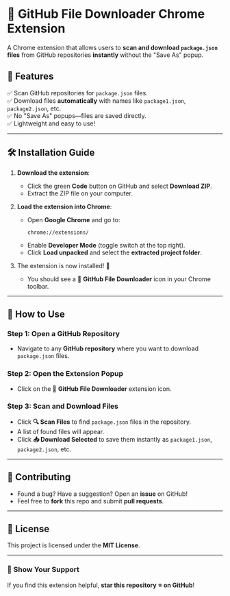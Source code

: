 # 📂 GitHub File Downloader Chrome Extension

A Chrome extension that allows users to **scan and download `package.json` files** from GitHub repositories **instantly** without the "Save As" popup.

## 🚀 Features
✅ Scan GitHub repositories for `package.json` files.  
✅ Download files **automatically** with names like `package1.json`, `package2.json`, etc.  
✅ No "Save As" popups—files are saved directly.  
✅ Lightweight and easy to use!  

---

## 🛠 Installation Guide
1. **Download the extension**:
   - Click the green **Code** button on GitHub and select **Download ZIP**.
   - Extract the ZIP file on your computer.
   
2. **Load the extension into Chrome**:
   - Open **Google Chrome** and go to:
     ```
     chrome://extensions/
     ```
   - Enable **Developer Mode** (toggle switch at the top right).
   - Click **Load unpacked** and select the **extracted project folder**.

3. The extension is now installed! 🎉  
   - You should see a 📂 **GitHub File Downloader** icon in your Chrome toolbar.

---

## 📌 How to Use
### Step 1: Open a GitHub Repository
- Navigate to any **GitHub repository** where you want to download `package.json` files.

### Step 2: Open the Extension Popup
- Click on the 📂 **GitHub File Downloader** extension icon.

### Step 3: Scan and Download Files
- Click **🔍 Scan Files** to find `package.json` files in the repository.
- A list of found files will appear.  
- Click **📥 Download Selected** to save them instantly as `package1.json`, `package2.json`, etc.

---

## 🤝 Contributing
- Found a bug? Have a suggestion? Open an **issue** on GitHub!  
- Feel free to **fork** this repo and submit **pull requests**.  

---

## 📜 License
This project is licensed under the **MIT License**.

---

### 🌟 Show Your Support
If you find this extension helpful, **star this repository ⭐ on GitHub**!
